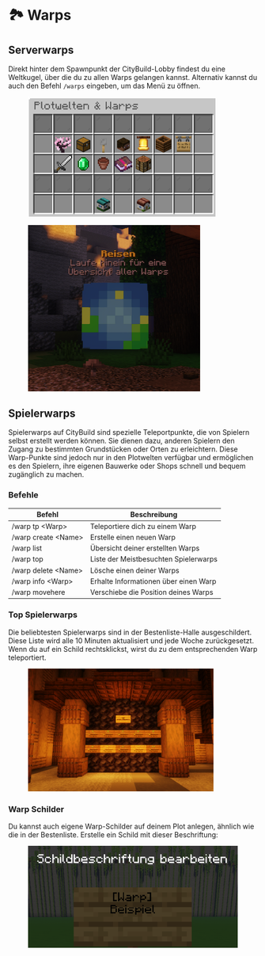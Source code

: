 # 🏞️ Warps

## Serverwarps

Direkt hinter dem Spawnpunkt der CityBuild-Lobby findest du eine Weltkugel, über die du zu allen Warps gelangen kannst. Alternativ kannst du auch den Befehl `/warps` eingeben, um das Menü zu öffnen.

<figure><img src="../.gitbook/assets/image (27).png" alt="" width="379"><figcaption></figcaption></figure>

<figure><img src="../.gitbook/assets/image (26).png" alt="" width="348"><figcaption></figcaption></figure>

## Spielerwarps

Spielerwarps auf CityBuild sind spezielle Teleportpunkte, die von Spielern selbst erstellt werden können. Sie dienen dazu, anderen Spielern den Zugang zu bestimmten Grundstücken oder Orten zu erleichtern. Diese Warp-Punkte sind jedoch nur in den Plotwelten verfügbar und ermöglichen es den Spielern, ihre eigenen Bauwerke oder Shops schnell und bequem zugänglich zu machen.

### Befehle

| Befehl               | Beschreibung                          |
| -------------------- | ------------------------------------- |
| /warp tp \<Warp>     | Teleportiere dich zu einem Warp       |
| /warp create \<Name> | Erstelle einen neuen Warp             |
| /warp list           | Übersicht deiner erstellten Warps     |
| /warp top            | Liste der Meistbesuchten Spielerwarps |
| /warp delete \<Name> | Lösche einen deiner Warps             |
| /warp info \<Warp>   | Erhalte Informationen über einen Warp |
| /warp movehere       | Verschiebe die Position deines Warps  |

### Top Spielerwarps

Die beliebtesten Spielerwarps sind in der Bestenliste-Halle ausgeschildert. Diese Liste wird alle 10 Minuten aktualisiert und jede Woche zurückgesetzt. Wenn du auf ein Schild rechtsklickst, wirst du zu dem entsprechenden Warp teleportiert.

<figure><img src="../.gitbook/assets/image (7).png" alt="" width="375"><figcaption></figcaption></figure>

### Warp Schilder

Du kannst auch eigene Warp-Schilder auf deinem Plot anlegen, ähnlich wie die in der Bestenliste. Erstelle ein Schild mit dieser Beschriftung:

<div align="center"><figure><img src="../.gitbook/assets/image (8).png" alt=""><figcaption></figcaption></figure></div>

